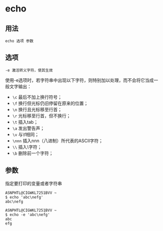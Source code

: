 # echo

## 用法

```linux
echo 选项 参数
```

## 选项

```shell
-e 激活转义字符，使其生效
```

使用-e选项时，若字符串中出现以下字符，则特别加以处理，而不会将它当成一般文字输出：

- `\c` 最后不加上换行符号；
- `\f` 换行但光标仍旧停留在原来的位置；
- `\n` 换行且光标移至行首；
- `\r` 光标移至行首，但不换行；
- `\t` 插入tab；
- `\a` 发出警告声；
- `\v` 与\f相同；
- `\nnn` 插入nnn（八进制）所代表的ASCII字符；
- `\\` 插入\字符；
- `\b` 删除前一个字符；

## 参数

指定要打印的变量或者字符串

```shell
ASNPHTL@CIGWKL7251BVV ~
$ echo 'abc\nefg'
abc\nefg

ASNPHTL@CIGWKL7251BVV ~
$ echo -e 'abc\nefg'
abc
efg
```
